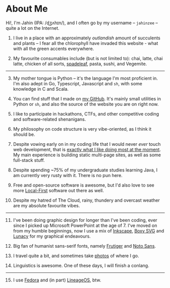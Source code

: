 # About Me

<!-- markdownlint-disable MD029 -->

Hi!, I'm Jahin (IPA: /d͜ʒʌhɪn/), and I often go by my username ­– `jahinzee` –
quite a lot on the Internet.

1. I live in a place with an approximately _outlandish_ amount of
   succulents and plants – I fear all the chlorophyll have invaded this website -
   what with all the green accents everywhere.

2. My favourite consumables include (but is not limited to): chai, latte, chai
   latte, chicken of all sorts, [spadeleaf](https://en.wikipedia.org/wiki/Centella_asiatica), pasta, sushi, and Vegemite.

---

3. My mother tongue is Python – it's the language I'm most proficient in.
   I'm also adept in Go, Typescript, Javascript and `sh`, with
   some knowledge in C and Scala.

4. You can find stuff that I made on [my GitHub](https://github.com/jahinzee).
   It's mainly small utilities in Python or `sh`, and also the source of the
   website you are on right now.

5. I like to participate in hackathons, CTFs, and other competitive coding
   and software-related shenanigans.

6. My philosophy on code structure is very vibe-oriented, as I think it should
   be.

7. Despite vowing early on in my coding life that I would never _ever_ touch web
   development, that is [exactly what I like doing most at the moment](https://github.com/jahinzee/jahinzee.github.io).
   My main experience is building static multi-page sites, as well as some
   full-stack stuff.

8. Despite spending ~75% of my undergraduate studies learning Java, I am
   currently very rusty with it. There is no pun here.

9. Free and open-source software is awesome, but I'd also love to see more
   [Local-First](https://www.inkandswitch.com/local-first/) software out there
   as well.

10. Despite my hatred of The Cloud, rainy, thundery and overcast weather are
    my absolute favourite vibes.

---

11. I've been doing graphic design for longer than I've been coding, ever since
    I picked up Microsoft PowerPoint at the age of 7. I've moved on from my
    humble beginnings, now I use a mix of [Inkscape](https://inkscape.org/),
    [Boxy SVG](https://boxy-svg.com/) and [Lunacy](https://icons8.com/lunacy)
    for my graphical endeavours.

12. Big fan of humanist sans-serif fonts, namely
    [Frutiger](https://en.wikipedia.org/wiki/Frutiger_(typeface)) and
    [Noto Sans](https://fonts.google.com/noto/specimen/Noto%20Sans).

13. I travel quite a bit, and sometimes take [photos](/darkroom) of where I go.

14. Linguistics is awesome. One of these days, I will finish a conlang.

---

15. I use [Fedora](https://fedoraproject.org/) and (in part)
    [LineageOS](https://lineageos.org/), btw.
